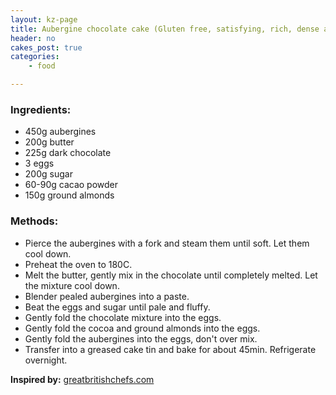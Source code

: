 ```yaml
---
layout: kz-page
title: Aubergine chocolate cake (Gluten free, satisfying, rich, dense and moist cake.)
header: no
cakes_post: true
categories:
    - food

---
```


### Ingredients:

* 450g aubergines
* 200g butter
* 225g dark chocolate
* 3 eggs
* 200g sugar
* 60-90g cacao powder
* 150g ground almonds

### Methods:

* Pierce the aubergines with a fork and steam them until soft. Let them cool down.
* Preheat the oven to 180C.
* Melt the butter, gently mix in the chocolate until completely melted. Let the mixture cool down.
* Blender pealed aubergines into a paste.
* Beat the eggs and sugar until pale and fluffy.
* Gently fold the chocolate mixture into the eggs.
* Gently fold the cocoa and ground almonds into the eggs.
* Gently fold the aubergines into the eggs, don't over mix.
* Transfer into a greased cake tin and bake for about 45min. Refrigerate overnight.

**Inspired by:** [greatbritishchefs.com][1]

[1]: https://www.greatbritishchefs.com/recipes/aubergine-chocolate-cake-recipe